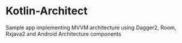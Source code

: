 # Kotlin-Architect
Sample app implementing MVVM architecture using Dagger2, Room, Rxjava2 and Android Architecture components
